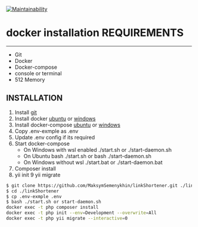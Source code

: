[![Maintainability](https://api.codeclimate.com/v1/badges/8a8b4d505c1f7ecba52c/maintainability)](https://codeclimate.com/github/MaksymSemenykhin/linkShortener/maintainability)
# docker installation REQUIREMENTS
------------
  - Git
  - Docker 
  - Docker-compose
  - console or terminal
  - 512 Memory 
  
INSTALLATION
------------
1. Install [git](https://git-scm.com/book/en/v2/Getting-Started-Installing-Git)
2. Install docker [ubuntu](https://docs.docker.com/engine/install/ubuntu/) or [windows](https://docs.docker.com/engine/install/ubuntu/)
3. Install docker-compose [ubuntu](https://docs.docker.com/compose/install/#linux) or [windows](https://docs.docker.com/compose/install/#windows)
4. Copy .env-exmple as .env
5. Update .env config if its required
6. Start docker-compose
    * On Windows with wsl enabled ./start.sh or ./start-daemon.sh
    * On Ubuntu bash ./start.sh or bash ./start-daemon.sh
    * On Windows without wsl ./start.bat or ./start-daemon.bat
7. Composer install
8. yii init
9 yii migrate


```sh
$ git clone https://github.com/MaksymSemenykhin/linkShortener.git ./linkShortener
$ cd ./linkShortener
$ cp .env-exmple .env
$ bash ./start.sh or start-daemon.sh
docker exec -t php composer install
docker exec -t php init --env=Development --overwrite=All
docker exec -t php yii migrate --interactive=0
```
